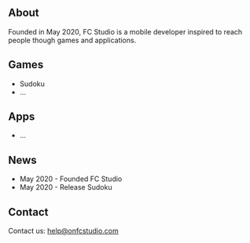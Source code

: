 ## About

Founded in May 2020, FC Studio is a mobile developer inspired to reach people though games and applications.

## Games

- Sudoku
- ...

## Apps

- ...

## News

- May 2020 - Founded FC Studio
- May 2020 - Release Sudoku

## Contact

Contact us: <a href="mailto:help@onfcstudio.com">help@onfcstudio.com</a>